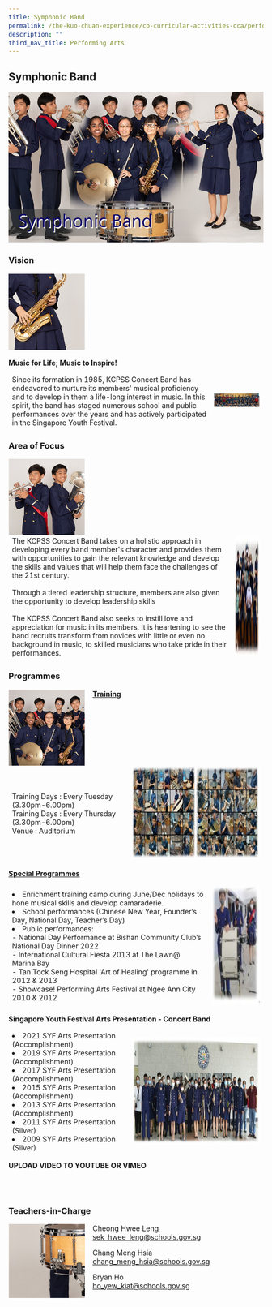```yaml
---
title: Symphonic Band
permalink: /the-kuo-chuan-experience/co-curricular-activities-cca/performing-arts/symphonic-band/
description: ""
third_nav_title: Performing Arts
---
```

## Symphonic Band

![](/images/The%20Kuo%20Chuan%20Experience/CCA/Symphonic%20Band/symphonic%20band.jpg)


### Vision

<img src="/images/The%20Kuo%20Chuan%20Experience/CCA/Symphonic%20Band/band1.jpg" style="width:30%">

**Music for Life; Music to Inspire!**

<table>
<thead>
  <tr>
    <td>Since its formation in 1985, KCPSS Concert Band has endeavored to nurture its members' musical proficiency and to develop in them a life-long interest in music. In this spirit, the band has staged numerous school and public performances over the years and has actively participated in the Singapore Youth Festival.</td>
    <td><img src="/images/The%20Kuo%20Chuan%20Experience/CCA/Symphonic%20Band/vision_band.jpg" style="width:100%"></td>
  </tr>
</thead>
</table>


### Area of Focus


<img src="/images/The%20Kuo%20Chuan%20Experience/CCA/Symphonic%20Band/band2.jpg" style="width:30%;margin-right:15px;" align = "left">

<table>
<thead>
  <tr>
    <td>The KCPSS Concert Band takes on a holistic approach in developing every band member's character and provides them with opportunities to gain the relevant knowledge and develop the skills and values that will help them face the challenges of the 21st century. <br><br>Through a tiered leadership structure, members are also given the opportunity to develop leadership skills<br><br>The KCPSS Concert Band also seeks to instill love and appreciation for music in its members. It is heartening to see the band recruits transform from novices with little or even no background in music, to skilled musicians who take pride in their performances.</td>
    <td><img src="/images/The%20Kuo%20Chuan%20Experience/CCA/Symphonic%20Band/areaoffocus.jpg" width="250" height="237"></td>
  </tr>
</thead>
</table>

### Programmes 

<img src="/images/The%20Kuo%20Chuan%20Experience/CCA/Symphonic%20Band/band3.jpg" style="width:30%;margin-right:15px;" align = "left">


**<u>Training</u>**

<table>
<thead>
  <tr>
    <td>Training Days : Every Tuesday (3.30pm-6.00pm)<br>Training Days : Every Thursday (3.30pm-6.00pm)<br>Venue : Auditorium</td>
    <td><img src="/images/The%20Kuo%20Chuan%20Experience/CCA/Symphonic%20Band/practice_band.jpg" width="442" height="182"></td>
  </tr>
</thead>
</table>


**<u>Special Programmes</u>**

<table>
<thead>
  <tr>
    <td> <li>Enrichment training camp during June/Dec holidays to hone musical skills and develop camaraderie.<br><li>School performances (Chinese New Year, Founder’s Day, National Day, Teacher’s Day) <br><li>Public performances:<br> - National Day Performance at Bishan Community Club’s National Day Dinner 2022<br> - International Cultural Fiesta 2013 at The Lawn@ Marina Bay<br> - Tan Tock Seng Hospital 'Art of Healing' programme in 2012 &amp; 2013 <br> - Showcase! Performing Arts Festival at Ngee Ann City 2010 &amp; 2012</td>
    <td><img src="/images/The%20Kuo%20Chuan%20Experience/CCA/Symphonic%20Band/programe_band.jpg" width="196" height="234"></td>
  </tr>
</thead>
</table>

**Singapore Youth Festival Arts Presentation - Concert Band**

<table>
<thead>
  <tr>
    <td><li>2021 SYF Arts Presentation (Accomplishment)<br><li>2019 SYF Arts Presentation (Accomplishment)<br><li>2017 SYF Arts Presentation (Accomplishment)<br><li>2015 SYF Arts Presentation (Accomplishment)<br><li>2013 SYF Arts Presentation (Accomplishment)<br><li>2011 SYF Arts Presentation (Silver)<br><li>2009 SYF Arts Presentation (Silver)<br></td>
    <td><img src="/images/The%20Kuo%20Chuan%20Experience/CCA/Symphonic%20Band/syf.jpg" width="515" height="211"></td>
  </tr>
</thead>
</table>


**UPLOAD VIDEO TO YOUTUBE OR VIMEO**

<BR><BR>

### Teachers-in-Charge

<img src="/images/The%20Kuo%20Chuan%20Experience/CCA/Symphonic%20Band/band4.jpg" style="width:30%;margin-right:15px;" align = "left">

Cheong Hwee Leng<br>
sek_hwee_leng@schools.gov.sg

Chang Meng Hsia<br>
chang_meng_hsia@schools.gov.sg

Bryan Ho<br>
ho_yew_kiat@schools.gov.sg